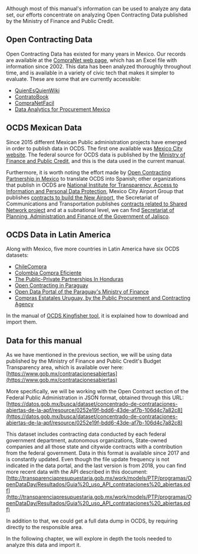 Although most of this manual's information can be used to analyze any data set, our efforts concentrate on analyzing Open Contracting Data published by the Ministry of Finance and Public Credit.

## Open Contracting Data
Open Contracting Data has existed for many years in Mexico. Our records are available at the [CompraNet web page](http://compranet.funcionpublica.gob.mx/), which has an Excel file with information since 2002. This data has been analyzed thoroughly throughout time, and is available in a variety of civic tech that makes it simpler to evaluate. These are some that are currently accessible:
* [QuienEsQuienWiki](https://www.quienesquien.wiki)
* [ContratoBook](http://contratobook.org/#/contratos)
* [CompraNetFacil](http://compranetfacil.com/)
* [Data Analytics for Procurement Mexico](http://mexico.procurement-analytics.org/#/analysis/summary)

## OCDS Mexican Data
Since 2015 different Mexican Public administration projects have emerged in order to publish data in OCDS. The first one available was [Mexico City website](http://www.contratosabiertos.cdmx.gob.mx/contratos). The federal source for OCDS data  is published by the [Ministry of Finance and Public Credit](https://www.gob.mx/contratacionesabiertas/home), and this is the data used in the current manual.

Furthermore, it is worth noting the effort made by [Open Contracting Partnership in Mexico](https://www.contratacionesabiertas.mx/) to translate OCDS into Spanish; other organizations that publish in OCDS are [National Institute for Transparency, Access to Information and Personal Data Protection](http://contratacionesabiertas.inai.org.mx), Mexico City Airport Group that publishes [contracts to build the New Airport](https://datos.gob.mx/nuevoaeropuerto/), the Secretariat of Communications and Transportation publishes [contracts related to Shared Network project](https://datos.gob.mx/redcompartida/) and at a subnational level, we can find [Secretariat of Planning, Administration and Finance of the Government of Jalisco](https://contratacionesabiertas.jalisco.gob.mx/contratosabiertos/).

## OCDS Data in Latin America

Along with Mexico, five more countries in Latin America have six OCDS datasets:
* [ChileCompra](http://www.chilecompra.cl/)
* [Colombia Compra Eficiente](https://www.colombiacompra.gov.co/transparencia/gestion-documental/datos-abiertos)
* [The Public-Private Partnerships In Honduras](http://app.sisocs.org/index.php?r=Ciudadano/index)
* [Open Contracting in Paraguay](https://www.contrataciones.gov.py/datos/api/v2/#!/ocds)
* [Open Data Portal of the Paraguay's Ministry of Finance](https://datos.hacienda.gov.py/)
* [Compras Estatales Uruguay, by the Public Procurement and Contracting Agency](https://www.comprasestatales.gub.uy/inicio/datos-abiertos/)

In the manual of [OCDS Kingfisher tool](https://ocdskingfisher.readthedocs.io/en/master/index.html), it is explained how to download and import them.

## Data for this manual
As we have mentioned in the previous section, we will be using data published by the Ministry of Finance and Public Credit's Budget Transparency area, which is available over here: [https://www.gob.mx/contratacionesabiertas](https://www.gob.mx/contratacionesabiertas)

More specifically, we will be working with the Open Contract section of the Federal Public Administration in JSON format, obtained through this URL: [https://datos.gob.mx/busca/dataset/concentrado-de-contrataciones-abiertas-de-la-apf/resource/0252e19f-bdd6-43de-af7b-106d4c7a82c8](https://datos.gob.mx/busca/dataset/concentrado-de-contrataciones-abiertas-de-la-apf/resource/0252e19f-bdd6-43de-af7b-106d4c7a82c8)

This dataset includes contracting data conducted by each federal government department, autonomous organizations, State-owned companies and all those state and citywide contracts with a contribution from the federal government. Data in this format is available since 2017 and is constantly updated. Even though the file update frequency is not indicated in the data portal, and the last version is from 2018, you can find more recent data with the API described in this document: [http://transparenciapresupuestaria.gob.mx/work/models/PTP/programas/OpenDataDay/Resultados/Guia%20_uso_API_contrataciones%20_abiertas.pdf](http://transparenciapresupuestaria.gob.mx/work/models/PTP/programas/OpenDataDay/Resultados/Guia%20_uso_API_contrataciones%20_abiertas.pdf)

In addition to that, we could get a full data dump in OCDS, by requiring directly to the responsible area.

In the following chapter, we will explore in depth the tools needed to analyze this data and import it.
